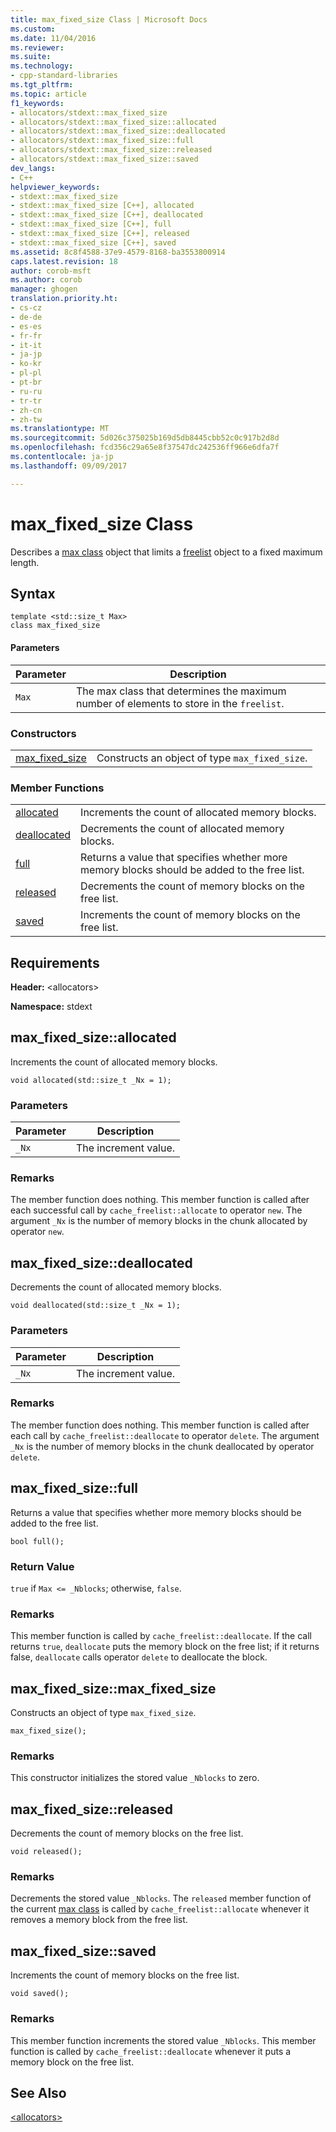 ```yaml
---
title: max_fixed_size Class | Microsoft Docs
ms.custom: 
ms.date: 11/04/2016
ms.reviewer: 
ms.suite: 
ms.technology:
- cpp-standard-libraries
ms.tgt_pltfrm: 
ms.topic: article
f1_keywords:
- allocators/stdext::max_fixed_size
- allocators/stdext::max_fixed_size::allocated
- allocators/stdext::max_fixed_size::deallocated
- allocators/stdext::max_fixed_size::full
- allocators/stdext::max_fixed_size::released
- allocators/stdext::max_fixed_size::saved
dev_langs:
- C++
helpviewer_keywords:
- stdext::max_fixed_size
- stdext::max_fixed_size [C++], allocated
- stdext::max_fixed_size [C++], deallocated
- stdext::max_fixed_size [C++], full
- stdext::max_fixed_size [C++], released
- stdext::max_fixed_size [C++], saved
ms.assetid: 8c8f4588-37e9-4579-8168-ba3553800914
caps.latest.revision: 18
author: corob-msft
ms.author: corob
manager: ghogen
translation.priority.ht:
- cs-cz
- de-de
- es-es
- fr-fr
- it-it
- ja-jp
- ko-kr
- pl-pl
- pt-br
- ru-ru
- tr-tr
- zh-cn
- zh-tw
ms.translationtype: MT
ms.sourcegitcommit: 5d026c375025b169d5db8445cbb52c0c917b2d8d
ms.openlocfilehash: fcd356c29a65e8f37547dc242536ff966e6dfa7f
ms.contentlocale: ja-jp
ms.lasthandoff: 09/09/2017

---
```

# <a name="maxfixedsize-class"></a>max_fixed_size Class
Describes a [max class](../standard-library/allocators-header.md) object that limits a [freelist](../standard-library/freelist-class.md) object to a fixed maximum length.  
  
## <a name="syntax"></a>Syntax  
  
```
template <std::size_t Max>  
class max_fixed_size
```  
  
#### <a name="parameters"></a>Parameters  
  
|Parameter|Description|  
|---------------|-----------------|  
|`Max`|The max class that determines the maximum number of elements to store in the `freelist`.|  
  
### <a name="constructors"></a>Constructors  
  
|||  
|-|-|  
|[max_fixed_size](#max_fixed_size)|Constructs an object of type `max_fixed_size`.|  
  
### <a name="member-functions"></a>Member Functions  
  
|||  
|-|-|  
|[allocated](#allocated)|Increments the count of allocated memory blocks.|  
|[deallocated](#deallocated)|Decrements the count of allocated memory blocks.|  
|[full](#full)|Returns a value that specifies whether more memory blocks should be added to the free list.|  
|[released](#released)|Decrements the count of memory blocks on the free list.|  
|[saved](#saved)|Increments the count of memory blocks on the free list.|  
  
## <a name="requirements"></a>Requirements  
 **Header:** \<allocators>  
  
 **Namespace:** stdext  
  
##  <a name="allocated"></a>  max_fixed_size::allocated  
 Increments the count of allocated memory blocks.  
  
```
void allocated(std::size_t _Nx = 1);
```  
  
### <a name="parameters"></a>Parameters  
  
|Parameter|Description|  
|---------------|-----------------|  
|`_Nx`|The increment value.|  
  
### <a name="remarks"></a>Remarks  
 The member function does nothing. This member function is called after each successful call by `cache_freelist::allocate` to operator `new`. The argument `_Nx` is the number of memory blocks in the chunk allocated by operator `new`.  
  
##  <a name="deallocated"></a>  max_fixed_size::deallocated  
 Decrements the count of allocated memory blocks.  
  
```
void deallocated(std::size_t _Nx = 1);
```  
  
### <a name="parameters"></a>Parameters  
  
|Parameter|Description|  
|---------------|-----------------|  
|`_Nx`|The increment value.|  
  
### <a name="remarks"></a>Remarks  
 The member function does nothing. This member function is called after each call by `cache_freelist::deallocate` to operator `delete`. The argument `_Nx` is the number of memory blocks in the chunk deallocated by operator `delete`.  
  
##  <a name="full"></a>  max_fixed_size::full  
 Returns a value that specifies whether more memory blocks should be added to the free list.  
  
```
bool full();
```  
  
### <a name="return-value"></a>Return Value  
 `true` if `Max <= _Nblocks`; otherwise, `false`.  
  
### <a name="remarks"></a>Remarks  
 This member function is called by `cache_freelist::deallocate`. If the call returns `true`, `deallocate` puts the memory block on the free list; if it returns false, `deallocate` calls operator `delete` to deallocate the block.  
  
##  <a name="max_fixed_size"></a>  max_fixed_size::max_fixed_size  
 Constructs an object of type `max_fixed_size`.  
  
```
max_fixed_size();
```  
  
### <a name="remarks"></a>Remarks  
 This constructor initializes the stored value `_Nblocks` to zero.  
  
##  <a name="released"></a>  max_fixed_size::released  
 Decrements the count of memory blocks on the free list.  
  
```
void released();
```  
  
### <a name="remarks"></a>Remarks  
 Decrements the stored value `_Nblocks`. The `released` member function of the current [max class](../standard-library/allocators-header.md) is called by `cache_freelist::allocate` whenever it removes a memory block from the free list.  
  
##  <a name="saved"></a>  max_fixed_size::saved  
 Increments the count of memory blocks on the free list.  
  
```
void saved();
```  
  
### <a name="remarks"></a>Remarks  
 This member function increments the stored value `_Nblocks`. This member function is called by `cache_freelist::deallocate` whenever it puts a memory block on the free list.  
  
## <a name="see-also"></a>See Also  
 [\<allocators>](../standard-library/allocators-header.md)




